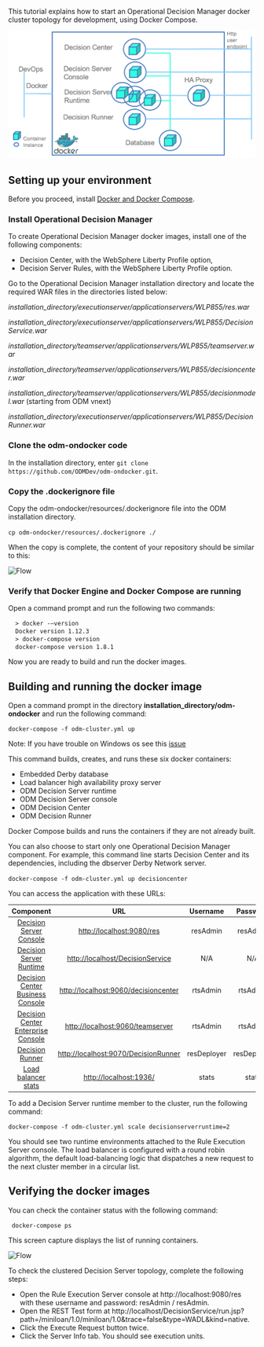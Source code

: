 
This tutorial explains how to start an Operational Decision Manager docker cluster topology for development, using Docker Compose. 


![Flow](images/ClusterFig01.png)


## Setting up your environment

Before you proceed, install [Docker and Docker Compose](https://docs.docker.com/compose/#installation-and-set-up).

### Install Operational Decision Manager
To create Operational Decision Manager docker images, install one of the following components:         
* Decision Center, with the WebSphere Liberty Profile option,
* Decision Server Rules, with the WebSphere Liberty Profile option.

Go to the Operational Decision Manager installation directory and locate the required WAR files in the directories listed below:

*installation_directory/executionserver/applicationservers/WLP855/res.war*

*installation_directory/executionserver/applicationservers/WLP855/DecisionService.war*

*installation_directory/teamserver/applicationservers/WLP855/teamserver.war*

*installation_directory/teamserver/applicationservers/WLP855/decisioncenter.war*

*installation_directory/teamserver/applicationservers/WLP855/decisionmodel.war* (starting from ODM vnext)

*installation_directory/executionserver/applicationservers/WLP855/DecisionRunner.war*

### Clone the odm-ondocker code

In the installation directory, enter ```git clone https://github.com/ODMDev/odm-ondocker.git```.

### Copy the .dockerignore file

Copy the odm-ondocker/resources/.dockerignore file into the ODM installation directory.

```cp odm-ondocker/resources/.dockerignore ./```

When the copy is complete, the content of your repository should be similar to this:

![Flow](images/Fig2.png)
### Verify that Docker Engine and Docker Compose are running

Open a command prompt and run the following two commands:    	

  ```
    > docker -–version
    Docker version 1.12.3
    > docker-compose version
    docker-compose version 1.8.1
  ```

Now you are ready to build and run the docker images.

## Building and running the docker image
Open a command prompt in the directory **installation_directory/odm-ondocker** and run the following command:    	

```
docker-compose -f odm-cluster.yml up
```

Note: If you have trouble on Windows os see this [issue](https://github.com/ODMDev/odm-ondocker/issues/100)

This command builds, creates, and runs these six docker containers:

* Embedded Derby database
* Load balancer high availability proxy server
* ODM Decision Server runtime
* ODM Decision Server console
* ODM Decision Center
* ODM Decision Runner

Docker Compose builds and runs the containers if they are not already built.

You can also choose to start only one Operational Decision Manager component. For example, this command line starts Decision Center and its dependencies, including the dbserver Derby Network server.

```docker-compose -f odm-cluster.yml up decisioncenter```

You can access the application with these URLs:

|Component|URL|Username|Password|
|:-----:|:-----:|:-----:|:-----:|
| [Decision Server Console](http://localhost:9080/res) | <http://localhost:9080/res> |resAdmin|resAdmin|
| [Decision Server Runtime](http://localhost/DecisionService) |<http://localhost/DecisionService> |N/A|N/A|
| [Decision Center Business Console]( http://localhost:9060/decisioncenter) |  <http://localhost:9060/decisioncenter> |rtsAdmin|rtsAdmin|
| [Decision Center Enterprise Console]( http://localhost:9060/teamserver) |  <http://localhost:9060/teamserver> |rtsAdmin|rtsAdmin|
| [Decision Runner]( http://localhost:9070/DecisionRunner) |  <http://localhost:9070/DecisionRunner> |resDeployer|resDeployer|
| [Load balancer stats](http://localhost:1936/) | <http://localhost:1936/> | stats | stats |


To add a Decision Server runtime member to the cluster, run the following command:
```
docker-compose -f odm-cluster.yml scale decisionserverruntime=2
```

You should see two runtime environments attached to the Rule Execution Server console. The load balancer is configured with a round robin algorithm, the default load-balancing logic that dispatches a new request to the next cluster member in a circular list.

## Verifying the docker images

You can check the container status with the following command:
```
 docker-compose ps
```
 This screen capture displays the list of running containers.

![Flow](images/StandardFig02.png)

To check the clustered Decision Server topology, complete the following steps:

* Open the Rule Execution Server console at http://localhost:9080/res with these username and password: resAdmin / resAdmin.
* Open the REST Test form at http://localhost/DecisionService/run.jsp?path=/miniloan/1.0/miniloan/1.0&trace=false&type=WADL&kind=native.
* Click the Execute Request button twice.
* Click the Server Info tab.
  You should see  execution units.
